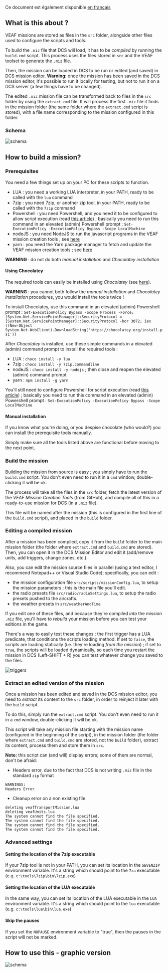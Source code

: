 Ce document est également disponible [en français](readme-build.fr.md)

## What is this about ?

VEAF missions are stored as files in the `src` folder, alongside other files used to configure the scripts and tools.

To build the `.miz` file that DCS will load, it has to be *compiled* by running the `build.cmd` script. This process uses the files stored in `src` and the VEAF toolset to generate the `.miz` file.

Then, the mission can be loaded in DCS to be run or edited (and saved) in DCS mission editor.
**Warning:** once the mission has been saved in the DCS mission editor, it's possible to run it locally for testing, but not to run it on a DCS server (a few things have to be changed).

The edited `.miz` mission file can be transformed back to files in the `src` folder by using the `extract.cmd` file. It will process the first `.miz` file it finds in the mission folder (the same folder where the `extract.cmd` script is stored), with a file name corresponding to the mission configured in this folder.

### Schema

![schema](https://github.com/VEAF/VEAF-mission-directory-template/raw/master/docs/build_cycle.jpg)

## How to build a mission?

### Prerequisites

You need a few things set up on your PC for these scripts to function.

- LUA : you need a working LUA interpreter, in your PATH, ready to be called with the `lua` command
- 7zip : you need 7zip, or another zip tool, in your PATH, ready to be called with the `7zip` command
- Powershell : you need Powershell, and you need it to be configured to allow script execution (read [this article](https://docs.microsoft.com/en-us/powershell/module/microsoft.powershell.security/set-executionpolicy?view=powershell-7.1)) ; basically you need to run this command in an elevated (admin) Powershell prompt : `Set-ExecutionPolicy -ExecutionPolicy Bypass -Scope LocalMachine`
- nodeJS : you need NodeJS to run the javascript programs in the VEAF mission creation tools ; see [here](https://nodejs.org/en/)
- yarn : you need the Yarn package manager to fetch and update the VEAF mission creation tools ; see [here](https://yarnpkg.com/)

**WARNING** : do not do both *manual installation* and *Chocolatey installation*

#### Using Chocolatey

The required tools can easily be installed using *Chocolatey* (see [here](https://chocolatey.org/)).

**WARNING** : you cannot both follow the *manual installation* and *Chocolatey installation* procedures, you would install the tools twice !

To install Chocolatey, use this command  in an elevated (admin) Powershell prompt : `Set-ExecutionPolicy Bypass -Scope Process -Force; [System.Net.ServicePointManager]::SecurityProtocol = [System.Net.ServicePointManager]::SecurityProtocol -bor 3072; iex ((New-Object System.Net.WebClient).DownloadString('https://chocolatey.org/install.ps1'))`

After *Chocolatey* is installed, use these simple commands in a elevated (admin) command prompt to install the required tools :

- LUA : `choco install -y lua`
- 7zip : `choco install -y 7zip.commandline`
- nodeJS : `choco install -y nodejs` ; then close and reopen the elevated (admin) command prompt
- yarn : `npm install -g yarn`

You'll still need to configure Powershell for script execution (read [this article](https://docs.microsoft.com/en-us/powershell/module/microsoft.powershell.security/set-executionpolicy?view=powershell-7.1)) ; basically you need to run this command in an elevated (admin) Powershell prompt : `Set-ExecutionPolicy -ExecutionPolicy Bypass -Scope LocalMachine`

#### Manual installation

If you know what you're doing, or you despise chocolate (who would?) you can install the prerequisite tools manually.

Simply make sure all the tools listed above are functional before moving to the next point.

### Build the mission

Building the mission from source is easy ; you simply have to run the `build.cmd` script. You don't even need to run it in a `cmd` window, double-clicking it will be ok.

The process will take all the files in the `src` folder, fetch the latest version of the *VEAF Mission Creation Tools* (from GitHub), and compile all of this in a ready-to-use mission for DCS (in a `.miz` file).

This file will be named after the mission (this is configured in the first line of the `build.cmd` script), and placed in the `build` folder.

### Editing a compiled mission

After a mission has been compiled, copy it from the `build` folder to the main mission folder (the folder where `extract.cmd` and `build.cmd` are stored). Then, you can open it in the DCS Mission Editor and edit it (add/remove units, add triggers, change zones, etc.).

Also, you can edit the mission source files in parallel (using a text editor, I recommend Notepad++ or Visual Studio Code); specifically, you can edit :

- the mission configuration file `src/scripts/missionConfig.lua`, to setup the mission parameters ; this is the main file you'll edit.
- the radio presets file `src/radio/radioSettings.lua`, to setup the radio presets pushed to the aircrafts.
- the weather presets in `src/weatherAndTime`

If you edit one of these files, and because they're compiled *into* the mission `.miz` file, you'll have to *rebuild* your mission before you can test your editions in the game.

There's a way to easily test these changes : the first trigger has a LUA predicate, that conditions the scripts loading method. If set to `false`, the scripts are loading statically (i.e. they're loading *from the mission*) ; if set to `true`, the scripts will be loaded dynamically, so each time you restart the mission in DCS (Left-SHIFT + R) you can test whatever change you saved to the files.

![triggers](https://user-images.githubusercontent.com/172286/109670752-bac72180-7b73-11eb-9d20-cadd84bff1a5.jpg)


### Extract an edited version of the mission

Once a mission has been edited and saved in the DCS mission editor, you need to *extract* its content to the `src` folder, in order to reinject it later with the `build` script.

To do this, simply run the `extract.cmd` script. You don't even need to run it in a `cmd` window, double-clicking it will be ok.

This script will take any mission file starting with the mission name (configured in the beginning of the script), in the mission folder (the folder where `extract.cmd` and `build.cmd` are stored, not the `build` folder), extract its content, process them and store them in `src`.

**Note:** this script can (and will) display errors; some of them are normal, don't be afraid:

- Headers error, due to the fact that DCS is not writing `.miz` file in the standard `zip` format

```
WARNINGS:
Headers Error
```

- Cleanup error on a non existing file

```
deleting veafTransportMission.lua
deleting veafUnits.lua
The system cannot find the file specified.
The system cannot find the file specified.
The system cannot find the file specified.
The system cannot find the file specified.
```

### Advanced settings

#### Setting the location of the 7zip executable

If your 7zip tool is not in your PATH, you can set its location in the `SEVENZIP` environment variable. It's a string which should point to the `7za` executable (e.g. `c:\tools\7zip\bin\7zip.exe`)

#### Setting the location of the LUA executable

In the same way, you can set its location of the LUA executable in the `LUA` environment variable. It's a string which should point to the `lua` executable (e.g. `c:\tools\lua\bin\lua.exe`)

#### Skip the pauses

If you set the `NOPAUSE` environment variable to "true", then the pauses in the script will not be marked.

## How to use this - graphic version

![schema](https://github.com/VEAF/VEAF-mission-directory-template/raw/master/docs/build_cycle.jpg)

